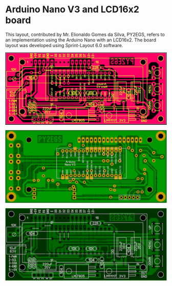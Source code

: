 # Arduino Nano V3 and LCD16x2 board 

This layout, contributed by Mr. Elionaldo Gomes da Silva,  PY2EGS, refers to an implementation using the Arduino Nano with an LCD16x2. The board layout was developed using Sprint-Layout 6.0 software. 

![Layout 01](./CTRL01.jpeg)


![Layout 02](./CTRL02.jpeg)


![Layout 03](./CTRL03.jpeg)
